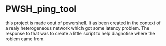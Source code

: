 # PWSH_ping_tool
this project is made oout of powershell. It as been created in the context of a realy heterogeneous network which got some latency problem. The response to that was to create a little script to help diagnotise where the roblem came from.
